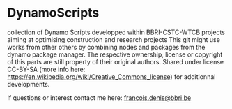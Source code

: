 # DynamoScripts
collection of Dynamo Scripts developped within BBRI-CSTC-WTCB projects aiming at optimising construction and research projects 
This git might use works from other others by combining nodes and packages from the dynamo package manager. 
The respective ownership, license or copyright of this parts are still property of their original authors.
Shared under license CC-BY-SA (more info here: https://en.wikipedia.org/wiki/Creative_Commons_license) for additionnal developments. 

If questions or interest contact me here: francois.denis@bbri.be
